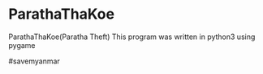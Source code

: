 # ParathaThaKoe
ParathaThaKoe(Paratha Theft)
This program was written in python3 using pygame

#savemyanmar
